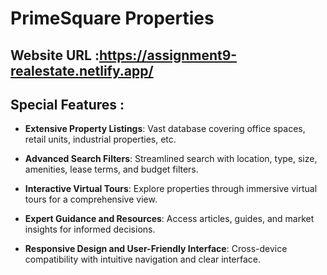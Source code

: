 # PrimeSquare Properties

## Website URL :https://assignment9-realestate.netlify.app/

## Special Features :

- **Extensive Property Listings**: Vast database covering office spaces, retail units, industrial properties, etc.

- **Advanced Search Filters**: Streamlined search with location, type, size, amenities, lease terms, and budget filters.

- **Interactive Virtual Tours**: Explore properties through immersive virtual tours for a comprehensive view.

- **Expert Guidance and Resources**: Access articles, guides, and market insights for informed decisions.

- **Responsive Design and User-Friendly Interface**: Cross-device compatibility with intuitive navigation and clear interface.
